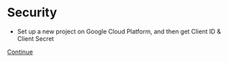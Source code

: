 # Security

- Set up a new project on Google Cloud Platform, and then get Client ID & Client Secret

[Continue](https://livefiredev.com/in-depth-guide-sign-in-with-google-in-a-react-js-application/)
